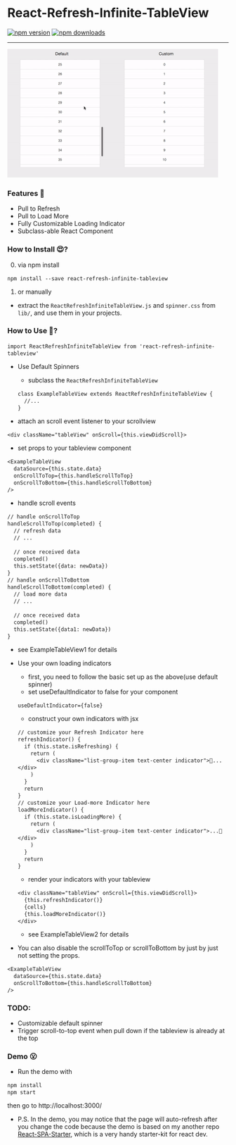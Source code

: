 # React-Refresh-Infinite-TableView

[![npm version](https://img.shields.io/npm/v/react-refresh-infinite-tableview.svg?style=flat-square)](https://www.npmjs.com/package/react-refresh-infinite-tableview)
[![npm downloads](https://img.shields.io/npm/dm/react-refresh-infinite-tableview.svg?style=flat-square)](https://www.npmjs.com/package/react-refresh-infinite-tableview)
___

![demo](demo.gif)

### Features 👀

- Pull to Refresh
- Pull to Load More
- Fully Customizable Loading Indicator
- Subclass-able React Component

### How to Install 😍?

0. via npm install
```
npm install --save react-refresh-infinite-tableview
```
1. or manually
  - extract the ```ReactRefreshInfiniteTableView.js``` and ```spinner.css``` from ```lib/```, and use them in your projects.

### How to Use 🤔?

```
import ReactRefreshInfiniteTableView from 'react-refresh-infinite-tableview'
```

- Use Default Spinners

  - subclass the ```ReactRefreshInfiniteTableView```
  ```
  class ExampleTableView extends ReactRefreshInfiniteTableView {
    //...
  }
  ```

 - attach an scroll event listener to your scrollview
 ```
 <div className="tableView" onScroll={this.viewDidScroll}>
 ```
 - set props to your tableview component
 ```
 <ExampleTableView
   dataSource={this.state.data}
   onScrollToTop={this.handleScrollToTop}
   onScrollToBottom={this.handleScrollToBottom}
 />
 ```
 - handle scroll events
 ```
 // handle onScrollToTop
 handleScrollToTop(completed) {
   // refresh data
   // ...

   // once received data
   completed()
   this.setState({data: newData})
 }
 // handle onScrollToBottom
 handleScrollToBottom(completed) {
   // load more data
   // ...

   // once received data
   completed()
   this.setState({data1: newData})
 }
 ```
 - see ExampleTableView1 for details

- Use your own loading indicators
  - first, you need to follow the basic set up as the above(use default spinner)
  - set useDefaultIndicator to false for your component
  ```
  useDefaultIndicator={false}
  ```
  - construct your own indicators with jsx
  ```
  // customize your Refresh Indicator here
  refreshIndicator() {
    if (this.state.isRefreshing) {
      return (
        <div className="list-group-item text-center indicator">🏃...</div>
      )
    }
    return
  }
  // customize your Load-more Indicator here
  loadMoreIndicator() {
    if (this.state.isLoadingMore) {
      return (
        <div className="list-group-item text-center indicator">...🏃</div>
      )
    }
    return
  }
  ```
  - render your indicators with your tableview
  ```
  <div className="tableView" onScroll={this.viewDidScroll}>
    {this.refreshIndicator()}
    {cells}
    {this.loadMoreIndicator()}
  </div>
  ```
  - see ExampleTableView2 for details

- You can also disable the scrollToTop or scrollToBottom by just by just not setting the props.
```
<ExampleTableView
  dataSource={this.state.data}
  onScrollToBottom={this.handleScrollToBottom}
/>
```

### TODO:

- Customizable default spinner
- Trigger scroll-to-top event when pull down if the tableview is already at the top

### Demo 😮

- Run the demo with
```
npm install
npm start
```
then go to http://localhost:3000/

- P.S. In the demo, you may notice that the page will auto-refresh after you change the code because the demo is based on my another repo [React-SPA-Starter](https://github.com/calvinchankf/React-SPA-Starter), which is a very handy starter-kit for react dev.
